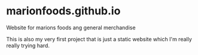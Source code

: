 # marionfoods.github.io
Website for marions foods ang general merchandise

This is also my very first project that is just a static website which I'm really really trying hard.
